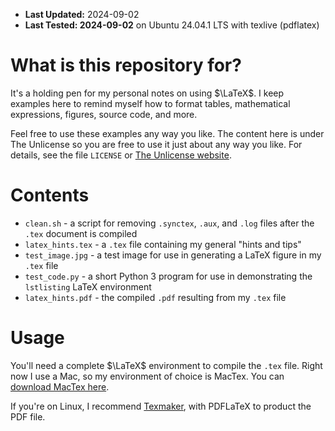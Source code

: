 - **Last Updated:** 2024-09-02
- **Last Tested: 2024-09-02** on Ubuntu 24.04.1 LTS with texlive (pdflatex)

# What is this repository for?

It's a holding pen for my personal notes on using $\LaTeX$. I keep examples here to remind myself how to format tables, mathematical expressions, figures, source code, and more. 

Feel free to use these examples any way you like. The content here is under The Unlicense so you are free to use it just about any way you like. For details, see the file `LICENSE` or [The Unlicense website](https://unlicense.org/).

Contents 
========

- `clean.sh` - a script for removing `.synctex`, `.aux`, and `.log` files after the `.tex` document is compiled
- `latex_hints.tex` - a `.tex` file containing my general "hints and tips"
- `test_image.jpg` - a test image for use in generating a LaTeX figure in my `.tex` file
- `test_code.py` - a short Python 3 program for use in demonstrating the `lstlisting` LaTeX environment
- `latex_hints.pdf` - the compiled `.pdf` resulting from my `.tex` file

Usage
=====

You'll need a complete $\LaTeX$ environment to compile the `.tex` file. Right now I use a Mac, so my environment of choice is MacTex. You can [download MacTex here](https://tug.org/mactex/).

If you're on Linux, I recommend [Texmaker](https://www.xm1math.net/texmaker/), with PDFLaTeX to product the PDF file. 

